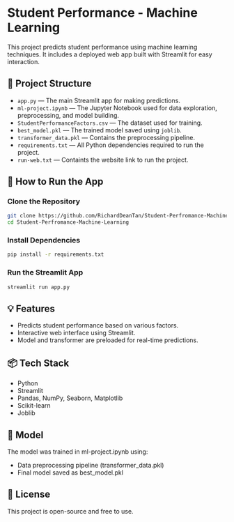 # Student Performance - Machine Learning

This project predicts student performance using machine learning techniques. It includes a deployed web app built with Streamlit for easy interaction.

## 📂 Project Structure

- `app.py` — The main Streamlit app for making predictions.
- `ml-project.ipynb` — The Jupyter Notebook used for data exploration, preprocessing, and model building.
- `StudentPerformanceFactors.csv` — The dataset used for training.
- `best_model.pkl` — The trained model saved using `joblib`.
- `transformer_data.pkl` — Contains the preprocessing pipeline.
- `requirements.txt` — All Python dependencies required to run the project.
- `run-web.txt` — Containts the website link to run the project.

## 🚀 How to Run the App

### Clone the Repository
```bash
git clone https://github.com/RichardDeanTan/Student-Perfromance-Machine-Learning.git
cd Student-Perfromance-Machine-Learning
```
### Install Dependencies
```bash
pip install -r requirements.txt
```
### Run the Streamlit App
```bash
streamlit run app.py
```
## 💡 Features
- Predicts student performance based on various factors.
- Interactive web interface using Streamlit.
- Model and transformer are preloaded for real-time predictions.

## 📦 Tech Stack
- Python
- Streamlit
- Pandas, NumPy, Seaborn, Matplotlib
- Scikit-learn
- Joblib

## 🧠 Model
The model was trained in ml-project.ipynb using:
- Data preprocessing pipeline (transformer_data.pkl)
- Final model saved as best_model.pkl

## 📝 License
This project is open-source and free to use.

